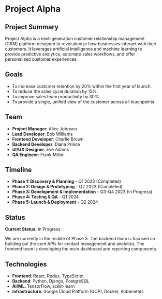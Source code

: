 # Project Alpha

## Project Summary

Project Alpha is a next-generation customer relationship management (CRM)
platform designed to revolutionize how businesses interact with their
customers. It leverages artificial intelligence and machine learning to provide
predictive analytics, automate sales workflows, and offer personalized customer
experiences.

## Goals

- To increase customer retention by 20% within the first year of launch.
- To reduce the sales cycle duration by 15%.
- To improve sales team productivity by 30%.
- To provide a single, unified view of the customer across all touchpoints.

## Team

- **Project Manager**: Alice Johnson
- **Lead Developer**: Bob Williams
- **Frontend Developer**: Charlie Brown
- **Backend Developer**: Diana Prince
- **UI/UX Designer**: Eve Adams
- **QA Engineer**: Frank Miller

## Timeline

- **Phase 1: Discovery & Planning** - Q1 2023 (Completed)
- **Phase 2: Design & Prototyping** - Q2 2023 (Completed)
- **Phase 3: Development & Implementation** - Q3-Q4 2023 (In Progress)
- **Phase 4: Testing & QA** - Q1 2024
- **Phase 5: Launch & Deployment** - Q2 2024

## Status

**Current Status**: In Progress

We are currently in the middle of Phase 3. The backend team is focused on
building out the core APIs for contact management and analytics. The frontend
team is developing the main dashboard and reporting components.

## Technologies

- **Frontend**: React, Redux, TypeScript
- **Backend**: Python, Django, PostgreSQL
- **AI/ML**: TensorFlow, scikit-learn
- **Infrastructure**: Google Cloud Platform (GCP), Docker, Kubernetes
